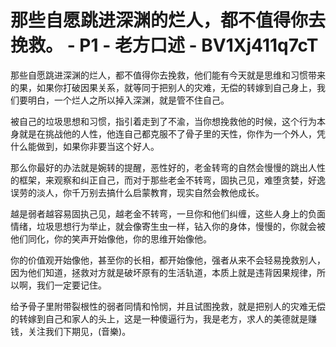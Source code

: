 # 那些自愿跳进深渊的烂人，都不值得你去挽救。 - P1 - 老方口述 - BV1Xj411q7cT

那些自愿跳进深渊的烂人，都不值得你去挽救，他们能有今天就是思维和习惯带来的果，如果你打破因果关系，就等同于把别人的灾难，无偿的转嫁到自己身上，我们要明白，一个烂人之所以掉入深渊，就是管不住自己。

被自己的垃圾思想和习惯，指引着走到了不渝，当你想挽救他的时候，这个行为本身就是在挑战他的人性，他连自己都克服不了骨子里的天性，你作为一个外人，凭什么能做到，如果你非要当这个好人。

那么你最好的办法就是婉转的提醒，恶性好的，老金转弯的自然会慢慢的跳出人性的框架，来观察和纠正自己，而对于那些老金不转弯，固执己见，难堕贪婪，好逸误劳的淡人，你千万别去搞什么启蒙教育，现实自然会教他成长。

越是弱者越容易固执己见，越老金不转弯，一旦你和他们纠缠，这些人身上的负面情绪，垃圾思想行为举止，就会像寄生虫一样，钻入你的身体，慢慢的，你就会被他们同化，你的笑声开始像他，你的思维开始像他。

你的价值观开始像他，甚至你的长相，都开始像他，强者从来不会轻易挽救别人，因为他们知道，拯救对方就是破坏原有的生活轨道，本质上就是违背因果规律，所以啊，我们一定要记住。

给予骨子里附带裂根性的弱者同情和怜悯，并且试图挽救，就是把别人的灾难无偿的转嫁到自己和家人的头上，这是一种傻逼行为，我是老方，求人的美德就是赚钱，关注我们下期见，(音樂)。

